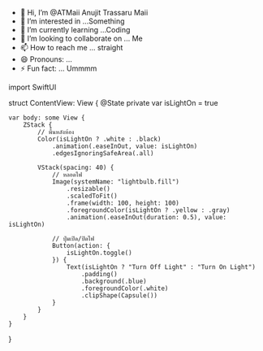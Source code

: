 - 👋 Hi, I’m @ATMaii Anujit Trassaru Maii
- 👀 I’m interested in ...Something
- 🌱 I’m currently learning ...Coding
- 💞️ I’m looking to collaborate on ... Me
- 📫 How to reach me ... straight
- 😄 Pronouns: ... 
- ⚡ Fun fact: ... Ummmm

import SwiftUI

struct ContentView: View {
    @State private var isLightOn = true

    var body: some View {
        ZStack {
            // พื้นหลังห้อง
            Color(isLightOn ? .white : .black)
                .animation(.easeInOut, value: isLightOn)
                .edgesIgnoringSafeArea(.all)

            VStack(spacing: 40) {
                // หลอดไฟ
                Image(systemName: "lightbulb.fill")
                    .resizable()
                    .scaledToFit()
                    .frame(width: 100, height: 100)
                    .foregroundColor(isLightOn ? .yellow : .gray)
                    .animation(.easeInOut(duration: 0.5), value: isLightOn)

                // ปุ่มเปิด/ปิดไฟ
                Button(action: {
                    isLightOn.toggle()
                }) {
                    Text(isLightOn ? "Turn Off Light" : "Turn On Light")
                        .padding()
                        .background(.blue)
                        .foregroundColor(.white)
                        .clipShape(Capsule())
                }
            }
        }
    }
}

<!---
ATMaii/ATMaii is a ✨ special ✨ repository because its `README.md` (this file) appears on your GitHub profile.
You can click the Preview link to take a look at your changes.
--->
